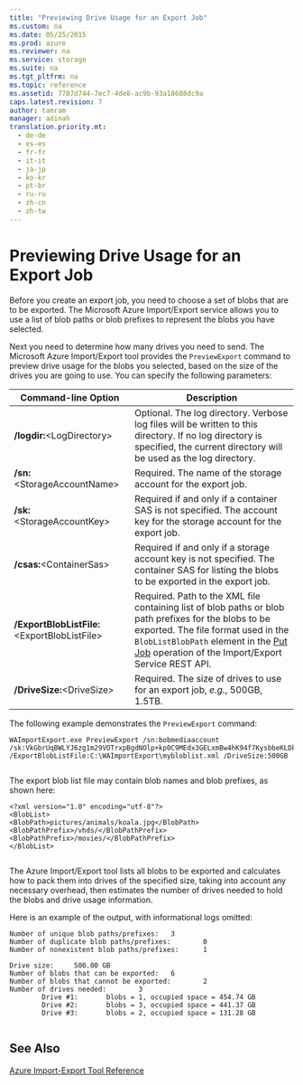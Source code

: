 ```yaml
---
title: "Previewing Drive Usage for an Export Job"
ms.custom: na
ms.date: 05/25/2015
ms.prod: azure
ms.reviewer: na
ms.service: storage
ms.suite: na
ms.tgt_pltfrm: na
ms.topic: reference
ms.assetid: 7707d744-7ec7-4de8-ac9b-93a18608dc9a
caps.latest.revision: 7
author: tamram
manager: adinah
translation.priority.mt: 
  - de-de
  - es-es
  - fr-fr
  - it-it
  - ja-jp
  - ko-kr
  - pt-br
  - ru-ru
  - zh-cn
  - zh-tw
---
```

# Previewing Drive Usage for an Export Job
Before you create an export job, you need to choose a set of blobs that are to be exported. The Microsoft Azure Import/Export service allows you to use a list of blob paths or blob prefixes to represent the blobs you have selected.  
  
 Next you need to determine how many drives you need to send. The Microsoft Azure Import/Export tool provides the `PreviewExport` command to preview drive usage for the blobs you selected, based on the size of the drives you are going to use. You can specify the following parameters:  
  
|Command-line Option|Description|  
|--------------------------|-----------------|  
|**/logdir:**<LogDirectory\>|Optional. The log directory. Verbose log files will be written to this directory. If no log directory is specified, the current directory will be used as the log directory.|  
|**/sn:**<StorageAccountName\>|Required. The name of the storage account for the export job.|  
|**/sk:**<StorageAccountKey\>|Required if and only if a container SAS is not specified. The account key for the storage account for the export job.|  
|**/csas:**<ContainerSas\>|Required if and only if a storage account key is not specified. The container SAS for listing the blobs to be exported in the export job.|  
|**/ExportBlobListFile:**<ExportBlobListFile\>|Required. Path to the XML file containing list of blob paths or blob path prefixes for the blobs to be exported. The file format used in the `BlobListBlobPath` element in the [Put Job](../rest-conceptual/Put-Job.md) operation of the Import/Export Service REST API.|  
|**/DriveSize:**<DriveSize\>|Required. The size of drives to use for an export job, *e.g.*, 500GB, 1.5TB.|  
  
 The following example demonstrates the `PreviewExport` command:  
  
```  
WAImportExport.exe PreviewExport /sn:bobmediaaccount /sk:VkGbrUqBWLYJ6zg1m29VOTrxpBgdNOlp+kp0C9MEdx3GELxmBw4hK94f7KysbbeKLDksg7VoN1W/a5UuM2zNgQ== /ExportBlobListFile:C:\WAImportExport\mybloblist.xml /DriveSize:500GB  
  
```  
  
 The export blob list file may contain blob names and blob prefixes, as shown here:  
  
```  
<?xml version="1.0" encoding="utf-8"?>  
<BlobList>  
<BlobPath>pictures/animals/koala.jpg</BlobPath>  
<BlobPathPrefix>/vhds/</BlobPathPrefix>  
<BlobPathPrefix>/movies/</BlobPathPrefix>  
</BlobList>  
  
```  
  
 The Azure Import/Export tool lists all blobs to be exported and calculates how to pack them into drives of the specified size, taking into account any necessary overhead, then estimates the number of drives needed to hold the blobs and drive usage information.  
  
 Here is an example of the output, with informational logs omitted:  
  
```  
Number of unique blob paths/prefixes:   3  
Number of duplicate blob paths/prefixes:        0  
Number of nonexistent blob paths/prefixes:      1  
  
Drive size:     500.00 GB  
Number of blobs that can be exported:   6  
Number of blobs that cannot be exported:        2  
Number of drives needed:        3  
        Drive #1:       blobs = 1, occupied space = 454.74 GB  
        Drive #2:       blobs = 3, occupied space = 441.37 GB  
        Drive #3:       blobs = 2, occupied space = 131.28 GB  
  
```  
  
## See Also  
 [Azure Import-Export Tool Reference](../rest-conceptual/Azure-Import-Export-Tool-Reference.md)